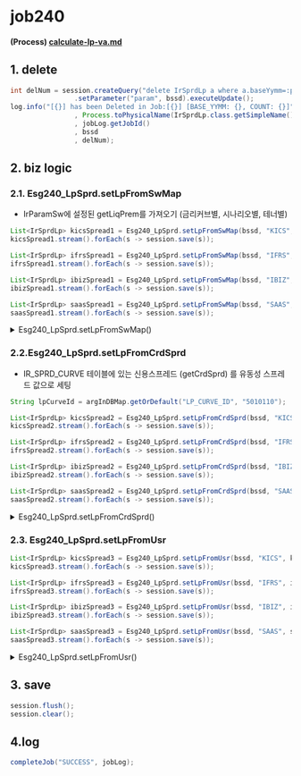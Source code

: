 # job240

#### (Process) [calculate-lp-va.md](../../../biz-logic/esg-process/2.-adjusted-risk-free-term-structure/lp-va/calculate-lp-va.md "mention")

## 1. delete&#x20;

```java
int delNum = session.createQuery("delete IrSprdLp a where a.baseYymm=:param")
                .setParameter("param", bssd).executeUpdate();
log.info("[{}] has been Deleted in Job:[{}] [BASE_YYMM: {}, COUNT: {}]"
                , Process.toPhysicalName(IrSprdLp.class.getSimpleName())
                , jobLog.getJobId()
                , bssd
                , delNum);
```

## 2. biz logic&#x20;

### 2.1. Esg240\_LpSprd.setLpFromSwMap

* IrParamSw에 설정된 getLiqPrem를 가져오기 (금리커브별, 시나리오별, 테너별)

```java
List<IrSprdLp> kicsSpread1 = Esg240_LpSprd.setLpFromSwMap(bssd, "KICS", kicsSwMap);
kicsSpread1.stream().forEach(s -> session.save(s));

List<IrSprdLp> ifrsSpread1 = Esg240_LpSprd.setLpFromSwMap(bssd, "IFRS", ifrsSwMap);
ifrsSpread1.stream().forEach(s -> session.save(s));

List<IrSprdLp> ibizSpread1 = Esg240_LpSprd.setLpFromSwMap(bssd, "IBIZ", ibizSwMap);
ibizSpread1.stream().forEach(s -> session.save(s));				

List<IrSprdLp> saasSpread1 = Esg240_LpSprd.setLpFromSwMap(bssd, "SAAS", saasSwMap);
saasSpread1.stream().forEach(s -> session.save(s));
```

<details>

<summary>Esg240_LpSprd.setLpFromSwMap()</summary>

* IrParamSw에 설정된 getLiqPrem를 가져오기 (금리커브별, 시나리오별, 테너별)

```java
// irCurve 단위로 반복 
for(Map.Entry<String, Map<Integer, IrParamSw>> 
    curveSwMap : paramSwMap.entrySet()) {
```

```java
// tenor 목록 가져오기 
List<String> tenorList 
= IrCurveSpotDao.getIrCurveTenorList(bssd, curveSwMap.getKey());

if(tenorList.isEmpty()) {
  log.warn("No IR Curve Data [IR_CURVE_NM: {}] in [{}] for [{}]"
    , curveSwMap.getKey()
    , toPhysicalName(IrCurveSpot.class.getSimpleName())
    , bssd);
continue; // 해당 irCurve가 비어있으면 이번거는 빠져나가고 그다음 irCurve 반복하기  
}
```

```java
// 비어있지 않으면-> 데이터가 있으면 시나리오 단위로 반복 
for(Map.Entry<Integer, IrParamSw> 
    swSce : curveSwMap.getValue().entrySet()) {				
	
  int llp = StringUtil.objectToPrimitive(swSce.getValue().getLlp(), 20);
  // 테너별로 반복 
  for(String tenor : tenorList) {
 if(Integer.valueOf(tenor.substring(1)) <=  llp * MONTH_IN_YEAR) {
			
	IrSprdLp lp1 = new IrSprdLp();
	
	lp1.setBaseYymm(bssd);
	lp1.setDcntApplModelCd("BU1");
	lp1.setApplBizDv(applBizDv);
	lp1.setIrCurveNm(curveSwMap.getKey());
	lp1.setIrCurve(swSce.getValue().getIrCurve());
	lp1.setIrCurveSceNo(swSce.getKey());
	lp1.setMatCd(tenor);
	lp1.setLiqPrem(swSce.getValue().getLiqPrem());
	lp1.setModifiedBy(jobId);
	lp1.setUpdateDate(LocalDateTime.now());
	
	rst.add(lp1);
      }					
   }
}
```

}

```java
log.info("{}({}) creates [{}] results of [{}] (from SW Param). 
          They are inserted into [{}] Table"
  , jobId
  , EJob.valueOf(jobId).getJobName()
  , rst.size()
  , applBizDv
  , toPhysicalName(IrSprdLp.class.getSimpleName()));

return rst;
```

</details>

### 2.2.Esg240\_LpSprd.setLpFromCrdSprd&#x20;

* IR\_SPRD\_CURVE 테이블에 있는 신용스프레드 (getCrdSprd) 를 유동성 스프레드 값으로 세팅

```java
String lpCurveId = argInDBMap.getOrDefault("LP_CURVE_ID", "5010110");

List<IrSprdLp> kicsSpread2 = Esg240_LpSprd.setLpFromCrdSprd(bssd, "KICS", kicsSwMap, lpCurveId);
kicsSpread2.stream().forEach(s -> session.save(s));

List<IrSprdLp> ifrsSpread2 = Esg240_LpSprd.setLpFromCrdSprd(bssd, "IFRS", ifrsSwMap, lpCurveId);
ifrsSpread2.stream().forEach(s -> session.save(s));

List<IrSprdLp> ibizSpread2 = Esg240_LpSprd.setLpFromCrdSprd(bssd, "IBIZ", ibizSwMap, lpCurveId);
ibizSpread2.stream().forEach(s -> session.save(s));

List<IrSprdLp> saasSpread2 = Esg240_LpSprd.setLpFromCrdSprd(bssd, "SAAS", saasSwMap, lpCurveId);
saasSpread2.stream().forEach(s -> session.save(s));
```

<details>

<summary>Esg240_LpSprd.setLpFromCrdSprd()</summary>

* IR\_SPRD\_CURVE 테이블에 있는 신용스프레드 (getCrdSprd) 를 유동성 스프레드 값으로 세팅

```java
// irCurve 단위로 반복 
for(Map.Entry<String, Map<Integer, IrParamSw>> 
    curveSwMap : paramSwMap.entrySet()) {
```

```java
// tenor 목록 가져오기 
List<String> tenorList 
= IrCurveSpotDao.getIrCurveTenorList(bssd, curveSwMap.getKey());

if(tenorList.isEmpty()) {
  log.warn("No IR Curve Data [IR_CURVE_NM: {}] in [{}] for [{}]"
  , curveSwMap.getKey()
  , toPhysicalName(IrCurveSpot.class.getSimpleName())
  , bssd);
  continue;// 해당 irCurve가 비어있으면 이번거는 빠져나가고 그다음 irCurve 반복하기
}
```

```java
// 테너가 비어있지 않으면 
// 시나리오 단위로 반복 
for(Map.Entry<Integer, IrParamSw> 
    swSce : curveSwMap.getValue().entrySet()) 
{
int llp = StringUtil.objectToPrimitive(swSce.getValue().getLlp(), 20);
// IR_SPRD_CURVE 테이블에 있는 신용스프레드 (getCrdSprd) 를 유동성 만기로 세팅 
 for(IrSprdCurve lpCrv : IrCurveSpotDao.getIrSprdCurve(bssd, lpCurveId)) {
 // lpCurveId = 5010110 (변수로 받음) 
  if(Integer.valueOf(lpCrv.getMatCd().substring(1)) <= llp * MONTH_IN_YEAR)
  {
      IrSprdLp lp2 = new IrSprdLp();
      
      lp2.setBaseYymm(bssd);
      lp2.setDcntApplModelCd("BU2");
      lp2.setApplBizDv(applBizDv);
      lp2.setIrCurveNm(curveSwMap.getKey());
      lp2.setIrCurve(swSce.getValue().getIrCurve());
      lp2.setIrCurveSceNo(swSce.getKey());
      lp2.setMatCd(lpCrv.getMatCd());
      lp2.setLiqPrem(lpCrv.getCrdSprd());
      lp2.setModifiedBy(jobId);	
      lp2.setUpdateDate(LocalDateTime.now());
      
      rst.add(lp2);
    }					
  }
}
```

}

```java
log.info("{}({}) creates [{}] results of [{}] (from Credit Spread)."
        +"They are inserted into [{}] Table"
        , jobId
        , EJob.valueOf(jobId).getJobName()
        , rst.size()
        , applBizDv
        , toPhysicalName(IrSprdLp.class.getSimpleName()));
return rst;
```

</details>

### 2.3. Esg240\_LpSprd.setLpFromUsr

```java
List<IrSprdLp> kicsSpread3 = Esg240_LpSprd.setLpFromUsr(bssd, "KICS", kicsSwMap);
kicsSpread3.stream().forEach(s -> session.save(s));

List<IrSprdLp> ifrsSpread3 = Esg240_LpSprd.setLpFromUsr(bssd, "IFRS", ifrsSwMap);
ifrsSpread3.stream().forEach(s -> session.save(s));

List<IrSprdLp> ibizSpread3 = Esg240_LpSprd.setLpFromUsr(bssd, "IBIZ", ibizSwMap);
ibizSpread3.stream().forEach(s -> session.save(s));

List<IrSprdLp> saasSpread3 = Esg240_LpSprd.setLpFromUsr(bssd, "SAAS", saasSwMap);
saasSpread3.stream().forEach(s -> session.save(s));
```

<details>

<summary>Esg240_LpSprd.setLpFromUsr()</summary>

```
```

```
```

```
```

</details>

## 3. save&#x20;

```java
session.flush();
session.clear();
```

## 4.log&#x20;

```java
completeJob("SUCCESS", jobLog);
```

